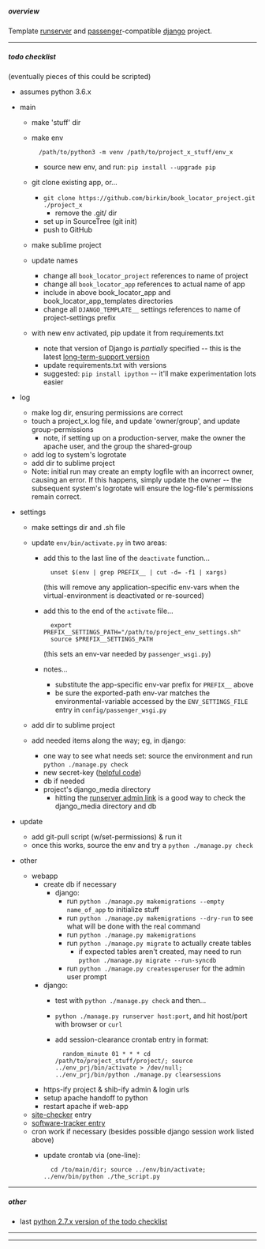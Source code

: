 ##### overview

Template [runserver](https://docs.djangoproject.com/en/1.11/ref/django-admin/#runserver) and [passenger](https://www.phusionpassenger.com)-compatible [django](https://www.djangoproject.com) project.

---


##### todo checklist

(eventually pieces of this could be scripted)

- assumes python 3.6.x

- main
    - make 'stuff' dir
    - make env

            /path/to/python3 -m venv /path/to/project_x_stuff/env_x

        - source new env, and run: `pip install --upgrade pip`
    - git clone existing app, or...
        - `git clone https://github.com/birkin/book_locator_project.git ./project_x`
            - remove the .git/ dir
        - set up in SourceTree (git init)
        - push to GitHub
    - make sublime project
    - update names
        - change all `book_locator_project` references to name of project
        - change all `book_locator_app` references to actual name of app
        - include in above book_locator_app and book_locator_app_templates directories
        - change all `DJANGO_TEMPLATE__` settings references to name of project-settings prefix
    - with new env activated, pip update it from requirements.txt
        - note that version of Django is _partially_ specified -- this is the latest [long-term-support version](https://docs.djangoproject.com/en/dev/internals/release-process/)
        - update requirements.txt with versions
        - suggested: `pip install ipython` -- it'll make experimentation lots easier

- log
    - make log dir, ensuring permissions are correct
    - touch a project_x.log file, and update 'owner/group', and update group-permissions
        - note, if setting up on a production-server, make the owner the apache user, and the group the shared-group
    - add log to system's logrotate
    - add dir to sublime project
    - Note: initial run may create an empty logfile with an incorrect owner, causing an error. If this happens, simply update the owner -- the subsequent system's logrotate will ensure the log-file's permissions remain correct.

- settings
    - make settings dir and .sh file
    - update `env/bin/activate.py` in two areas:

        - add this to the last line of the `deactivate` function...

                unset $(env | grep PREFIX__ | cut -d= -f1 | xargs)

            (this will remove any application-specific env-vars when the virtual-environment is deactivated or re-sourced)

        - add this to the end of the `activate` file...

                export PREFIX__SETTINGS_PATH="/path/to/project_env_settings.sh"
                source $PREFIX__SETTINGS_PATH

            (this sets an env-var needed by `passenger_wsgi.py`)

        - notes...
            - substitute the app-specific env-var prefix for `PREFIX__` above
            - be sure the exported-path env-var matches the environmental-variable accessed by the `ENV_SETTINGS_FILE` entry in `config/passenger_wsgi.py`

    - add dir to sublime project
    - add needed items along the way; eg, in django:
        - one way to see what needs set: source the environment and run `python ./manage.py check`
        - new secret-key ([helpful code](https://gist.github.com/birkin/0f6245dd7eeb24c0f5ad))
        - db if needed
        - project's django_media directory
            - hitting the [runserver admin link](http://127.0.0.1:8000/admin/) is a good way to check the django_media directory and db

- update
    - add git-pull script (w/set-permissions) & run it
    - once this works, source the env and try a `python ./manage.py check`

- other
    - webapp
        - create db if necessary
            - django:
                - run `python ./manage.py makemigrations --empty name_of_app` to initialize stuff
                - run `python ./manage.py makemigrations --dry-run` to see what will be done with the real command
                - run `python ./manage.py makemigrations`
                - run `python ./manage.py migrate` to actually create tables
                    - if expected tables aren't created, may need to run `python ./manage.py migrate --run-syncdb`
                - run `python ./manage.py createsuperuser` for the admin user prompt
        - django:
            - test with `python ./manage.py check` and then...
            - `python ./manage.py runserver host:port`, and hit host/port with browser or `curl`
            - add session-clearance crontab entry in format:

                    random_minute 01 * * * cd /path/to/project_stuff/project/; source ../env_prj/bin/activate > /dev/null; ../env_prj/bin/python ./manage.py clearsessions

        - https-ify project & shib-ify admin & login urls
        - setup apache handoff to python
        - restart apache if web-app
    - [site-checker](http://library.brown.edu/services/site_checker/status/) entry
    - [software-tracker entry](https://library.brown.edu/projects/software/apps/)
    - cron work if necessary (besides possible django session work listed above)
        - update crontab via (one-line):

                cd /to/main/dir; source ../env/bin/activate; ../env/bin/python ./the_script.py

---


##### other

- last [python 2.7.x version of the todo checklist](https://gist.github.com/birkin/04a0a124d49be02e3d58/0fa4732b15cb524aec00f20fb08a5c4c9f0e0742)

---

---
